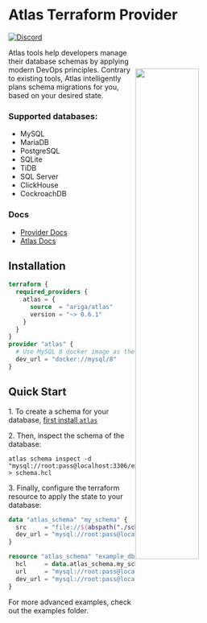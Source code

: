 # Atlas Terraform Provider

[![Discord](https://img.shields.io/discord/930720389120794674?label=discord&logo=discord&style=flat-square&logoColor=white)](https://discord.gg/zZ6sWVg6NT)

<a href="https://atlasgo.io">
  <img width="50%" align="right" style="display: block; margin:40px auto;" src="https://atlasgo.io/uploads/images/gopher.png"/>
</a>

Atlas tools help developers manage their database schemas by applying modern DevOps principles.
Contrary to existing tools, Atlas intelligently plans schema migrations for you, based on your desired state.

### Supported databases: 
* MySQL
* MariaDB
* PostgreSQL
* SQLite
* TiDB
* SQL Server
* ClickHouse
* CockroachDB

### Docs
* [Provider Docs](https://registry.terraform.io/providers/ariga/atlas/latest/docs)
* [Atlas Docs](https://atlasgo.io)

## Installation

```terraform
terraform {
  required_providers {
    atlas = {
      source  = "ariga/atlas"
      version = "~> 0.6.1"
    }
  }
}
provider "atlas" {
  # Use MySQL 8 docker image as the dev database.
  dev_url = "docker://mysql/8"
}
```

## Quick Start

1\. To create a schema for your database, [first install `atlas`](https://atlasgo.io/getting-started#installation)

2\. Then, inspect the schema of the database:
```shell
atlas schema inspect -d "mysql://root:pass@localhost:3306/example" > schema.hcl
```

3\. Finally, configure the terraform resource to apply the state to your database:

```terraform
data "atlas_schema" "my_schema" {
  src     = "file://${abspath("./schema.hcl")}"
  dev_url = "mysql://root:pass@localhost:3307/example"
}

resource "atlas_schema" "example_db" {
  hcl     = data.atlas_schema.my_schema.hcl
  url     = "mysql://root:pass@localhost:3306/example"
  dev_url = "mysql://root:pass@localhost:3307/example"
}
```

For more advanced examples, check out the examples folder.
